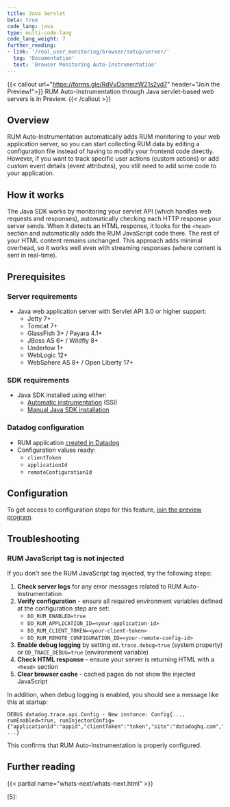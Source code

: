 ```yaml
---
title: Java Servlet
beta: true
code_lang: java
type: multi-code-lang
code_lang_weight: 7
further_reading:
- link: '/real_user_monitoring/browser/setup/server/'
  tag: 'Documentation'
  text: 'Browser Monitoring Auto-Instrumentation'
---
```


{{< callout url="https://forms.gle/RdVvDsmmzW21s2vd7" header="Join the Preview!">}}
  RUM Auto-Instrumentation through Java servlet-based web servers is in Preview. 
{{< /callout >}}

## Overview

RUM Auto-Instrumentation automatically adds RUM monitoring to your web application server, so you can start collecting RUM data by editing a configuration file instead of having to modify your frontend code directly. However, if you want to track specific user actions (custom actions) or add custom event details (event attributes), you still need to add some code to your application.

## How it works

The Java SDK works by monitoring your servlet API (which handles web requests and responses), automatically checking each HTTP response your server sends. When it detects an HTML response, it looks for the `<head>` section and automatically adds the RUM JavaScript code there. The rest of your HTML content remains unchanged. This approach adds minimal overhead, so it works well even with streaming responses (where content is sent in real-time).

## Prerequisites

### Server requirements
- Java web application server with Servlet API 3.0 or higher support:
  - Jetty 7+
  - Tomcat 7+
  - GlassFish 3+ / Payara 4.1+
  - JBoss AS 6+ / Wildfly 8+
  - Undertow 1+
  - WebLogic 12+
  - WebSphere AS 8+ / Open Liberty 17+

### SDK requirements
- Java SDK installed using either:
  - [Automatic instrumentation][1] (SSI)
  - [Manual Java SDK installation][2]

### Datadog configuration
- RUM application [created in Datadog][3]
- Configuration values ready:
  - `clientToken`
  - `applicationId` 
  - `remoteConfigurationId`

## Configuration

To get access to configuration steps for this feature, [join the preview program][4].

## Troubleshooting

### RUM JavaScript tag is not injected

If you don't see the RUM JavaScript tag injected, try the following steps:

1. **Check server logs** for any error messages related to RUM Auto-Instrumentation
2. **Verify configuration** - ensure all required environment variables defined at the configuration step are set:
   - `DD_RUM_ENABLED=true`
   - `DD_RUM_APPLICATION_ID=<your-application-id>`
   - `DD_RUM_CLIENT_TOKEN=<your-client-token>`
   - `DD_RUM_REMOTE_CONFIGURATION_ID=<your-remote-config-id>`
3. **Enable debug logging** by setting `dd.trace.debug=true` (system property) or `DD_TRACE_DEBUG=true` (environment variable)
4. **Check HTML response** - ensure your server is returning HTML with a `<head>` section
5. **Clear browser cache** - cached pages do not show the injected JavaScript

In addition, when debug logging is enabled, you should see a message like this at startup:

```shell
DEBUG datadog.trace.api.Config - New instance: Config{..., rumEnabled=true, rumInjectorConfig={"applicationId":"appid","clientToken":"token","site":"datadoghq.com","remoteConfigurationId":"remoteconfigid"}, ...}
```

This confirms that RUM Auto-Instrumentation is properly configured.

## Further reading

{{< partial name="whats-next/whats-next.html" >}}

[1]: /tracing/trace_collection/automatic_instrumentation/?tab=singlestepinstrumentation
[2]: /tracing/trace_collection/automatic_instrumentation/dd_libraries/java/
[3]: https://app.datadoghq.com/rum/list
[4]: https://forms.gle/RdVvDsmmzW21s2vd7
[5]: 